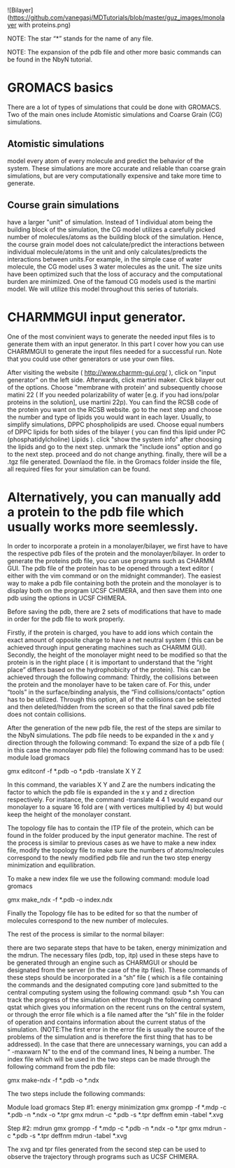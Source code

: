 
![Bilayer](https://github.com/vanegasj/MDTutorials/blob/master/guz_images/monolayer with proteins.png)



NOTE:  The star “*” stands for the name of any file.

NOTE: The expansion of the pdb file and other more basic commands can be found in the NbyN tutorial.


# GROMACS basics


There are a lot of types of simulations that could be done with GROMACS. Two of the main ones include Atomistic simulations and Coarse Grain (CG) simulations.
 ## Atomistic simulations 
 model every atom of every molecule and predict the behavior of the system. These simulations are more accurate and reliable than coarse grain simulations, but are very computationally expensive and take more time to generate.
 ## Course grain simulations
 have a larger "unit" of simulation. Instead of 1 individual atom being the building block of the simulation, the CG model utilizes a carefully picked number of molecules/atoms as the building block of the simulation.
Hence, the course grain model does not calculate/predict the interactions between individual molecule/atoms in the unit and only calculates/predicts  the interactions between units.For example, in the simple case of water molecule, the CG model uses 3 water molecules as the unit. The size units have been optimized such that the loss of accuracy and the computational burden are minimized.
 One of the famoud CG models used is the martini model. We will utilize this model throughout this series of tutorials.


# CHARMMGUI input generator.

 One of the most convinient ways to generate the needed input files is to generate them with an input generator. In this part I cover how you can use CHARMMGUI to generate the input files needed for a successful run. Note that you could use other generators or use your own files.

 After visiting the website ( http://www.charmm-gui.org/ ), click on "input generator" on the left side. Afterwards, click martini maker. Click bilayer out of the options. Choose "membrane with protein' and subsequently choose matini 22 ( If you needed polarizability of water [e.g. if you had ions/polar proteins in the solution], use martini 22p).
 You can find the RCSB code of the protein you want on the RCSB website.
 go to the next step and choose the number and type of lipids you would want in each layer. Usually, to simplify simulations, DPPC phospholipids are used. Choose equal numbers of DPPC lipids for both sides of the bilayer ( you can find this lipid under  PC (phosphatidylcholine) Lipids ).
 click "show the system info" after choosing the lipids and go to the next step.
 unmark the "include ions" option and go to the next step.
 proceed and do not change anything.
 finally, there will be a .tgz file generated. Downlaod the file.
 in the Gromacs folder inside  the file, all required files for your simulation can be found.


# Alternatively, you can manually add a protein to the pdb file which usually works more seemlessly.


In order to incorporate a protein in a monolayer/bilayer, we first have to have the respective pdb files of the protein and the monolayer/bilayer. In order to generate the proteins pdb file, you can use programs such as CHARMM GUI. The pdb file of the protein has to be opened through a text editor ( either with the vim command or on the midnight commander). The easiest way to make a pdb file containing both the protein and the monolayer is to display both on the program UCSF CHIMERA, and then save them into one pdb using the options in UCSF CHIMERA. 

Before saving the pdb, there are 2 sets of modifications that have to made in order for the pdb file to work properly. 

Firstly, if the protein is charged, you have to add ions which contain the exact amount of opposite charge to have a net neutral system ( this can be achieved through input generating machines such as CHARMM GUI).
Secondly, the height of the monolayer might need to be modified so that the protein is in the right place ( it is important to understand that the “right place” differs based on the hydrophobicity of the protein).
This can be achieved through the following command:
Thirdly, the collisions between the protein and the monolayer have to be taken care of. For this, under “tools” in the surface/binding analysis, the “Find collisions/contacts” option has to be utilized. Through this option, all of the collisions can be selected and then deleted/hidden from the screen so that the final saved pdb file does not contain collisions.


After the generation of the new pdb file, the rest of the steps are similar to the NbyN simulations. The pdb file needs to be expanded in the x and y direction through the following command:
To expand the size of a pdb file ( in this case the monolayer pdb file) the following command has to be used:
module load gromacs

gmx editconf -f *.pdb -o *.pdb -translate X Y Z

In this command, the variables X Y and Z are the numbers indicating the factor to which  the pdb file is expanded in the x y and z direction respectively. For instance, the command -translate 4 4 1 would expand our monolayer to a square 16 fold are ( with vertices multiplied by 4) but would keep the height of the monolayer constant.

The topology file has to contain the ITP file of the protein, which can be found in the folder produced by the input generator machine.
The rest of the process is similar to previous cases as we have to make a new index file, modify the topology file to make sure the numbers of atoms/molecules correspond to the newly modified pdb file and run the two step energy minimization and equilibration.

To make a new index file we use the following command:
module load gromacs

gmx make_ndx -f *.pdb -o index.ndx

Finally the Topology file has to be edited for so that the number of molecules correspond to the new number of molecules.

The rest of the process is similar to the normal bilayer:

there are two separate steps that have to be taken, energy minimization and the mdrun. The necessary files (pdb, top, itp) used in these steps have to be generated through an engine such as CHARMGUI or should be designated from the server (in the case of the itp files). These commands of these steps should be incorporated in a “sh” file ( which is a file containing the commands and the designated computing core )and submitted to the central computing system using the following command:
qsub *.sh 
You can track the progress of the simulation either through the following command
qstat
which gives you information on the recent runs on the central system, or through the error file which is a file named after the “sh” file in the folder of operation and contains information about the current status of the simulation. (NOTE:The first error in the error file is usually the source of the problems of the simulation and is therefore the first thing that has to be addressed). 
In the case that there are unnecessary warnings, you can add a “ -maxwarn N” to the end of the command lines, N being a number.
The index file which will be used in the two steps can be made through the following command from the pdb file:

gmx make-ndx -f *.pdb -o *.ndx

The two steps include the following commands:

Module load gromacs
Step #1: energy minimization
gmx grompp -f *.mdp -c *.pdb -n *.ndx -o *.tpr
gmx mdrun -c *.pdb -s *.tpr   deffnm emin   -tabel *.xvg

Step #2: mdrun 
gmx grompp -f *.mdp -c *.pdb -n *.ndx -o *.tpr
gmx mdrun -c *.pdb -s *.tpr   deffnm mdrun -tabel *.xvg

The xvg and tpr files generated from the second step can be used to observe the trajectory through programs such as UCSF CHIMERA.

